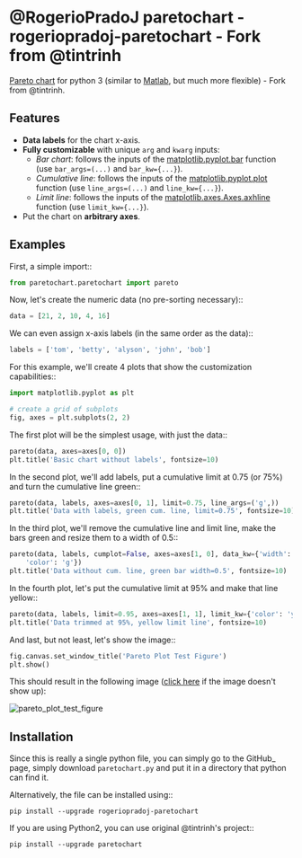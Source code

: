 @RogerioPradoJ paretochart - rogeriopradoj-paretochart - Fork from @tintrinh
============================================================================

[Pareto chart](http://en.wikipedia.org/wiki/Pareto_chart) for python 3 (similar to [Matlab](http://www.mathworks.com/help/matlab/ref/pareto.html), but much more flexible) - Fork from @tintrinh.

Features
--------

- **Data labels** for the chart x-axis.
- **Fully customizable** with unique ``arg`` and ``kwarg`` inputs:
  - *Bar chart*: follows the inputs of the [matplotlib.pyplot.bar](http://matplotlib.org/api/pyplot_api.html#matplotlib.pyplot.bar) function (use ``bar_args=(...)`` and ``bar_kw={...}``).
  - *Cumulative line*: follows the inputs of the [matplotlib.pyplot.plot](http://matplotlib.org/api/pyplot_api.html#matplotlib.pyplot.plot) function (use ``line_args=(...)`` and ``line_kw={...}``).
  - *Limit line*: follows the inputs of the [matplotlib.axes.Axes.axhline](http://matplotlib.org/api/axes_api.html#matplotlib.axes.Axes.axhline) function (use ``limit_kw={...}``).
- Put the chart on **arbitrary axes**.

Examples
--------

First, a simple import::

```python
from paretochart.paretochart import pareto
```

Now, let's create the numeric data (no pre-sorting necessary)::

```python
data = [21, 2, 10, 4, 16]
```

We can even assign x-axis labels (in the same order as the data)::

```python
labels = ['tom', 'betty', 'alyson', 'john', 'bob']
```

For this example, we'll create 4 plots that show the customization 
capabilities::

```python
import matplotlib.pyplot as plt

# create a grid of subplots
fig, axes = plt.subplots(2, 2)
```

The first plot will be the simplest usage, with just the data::

```python
pareto(data, axes=axes[0, 0])
plt.title('Basic chart without labels', fontsize=10)
```

In the second plot, we'll add labels, put a cumulative limit at 0.75 (or 75%) 
and turn the cumulative line green::

```python
pareto(data, labels, axes=axes[0, 1], limit=0.75, line_args=('g',))
plt.title('Data with labels, green cum. line, limit=0.75', fontsize=10)
```

In the third plot, we'll remove the cumulative line and limit line, make the
bars green and resize them to a width of 0.5::

```python
pareto(data, labels, cumplot=False, axes=axes[1, 0], data_kw={'width': 0.5,
    'color': 'g'})
plt.title('Data without cum. line, green bar width=0.5', fontsize=10)
```

In the fourth plot, let's put the cumulative limit at 95% and make that line
yellow::

```python
pareto(data, labels, limit=0.95, axes=axes[1, 1], limit_kw={'color': 'y'})
plt.title('Data trimmed at 95%, yellow limit line', fontsize=10)
```

And last, but not least, let's show the image::

```python
fig.canvas.set_window_title('Pareto Plot Test Figure')
plt.show()
```

This should result in the following image ([click here](https://raw.githubusercontent.com/rogeriopradoj/rogeriopradoj-paretochart/master/pareto_plot_test_figure.png) if the image doesn't 
show up):

![pareto_plot_test_figure](https://raw.githubusercontent.com/rogeriopradoj/rogeriopradoj-paretochart/master/pareto_plot_test_figure.png)

Installation
------------

Since this is really a single python file, you can simply go to the 
GitHub_ page, simply download `paretochart.py` and put it in 
a directory that python can find it.

Alternatively, the file can be installed using::

```shell
pip install --upgrade rogeriopradoj-paretochart
```

If you are using Python2, you can use original @tintrinh's project::

```shell
pip install --upgrade paretochart
```
